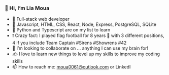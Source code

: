 ### 👋 Hi, I’m Lia Moua
- 👀 Full-stack web developer
- 🌱 Javascript, HTML, CSS, React, Node, Express, PostgreSQL, SQLite
- 🎯 Python and Typescript are on my list to learn
- ❗ Crazy fact: I played flag football for 8 years 🏈 with 3 different positions, 4 if you include Team Captain #Sirens #Showrens #42
- 💞️ I’m looking to collaborate on ... anything I can use my brain for!
- ✍️ I love to learn new things to level up my skills to improve my coding skills
- 📫 How to reach me: moua0061@outlook.com or LinkedI

<!---
moua0061/moua0061 is a ✨ special ✨ repository because its `README.md` (this file) appears on your GitHub profile.
You can click the Preview link to take a look at your changes.
--->
